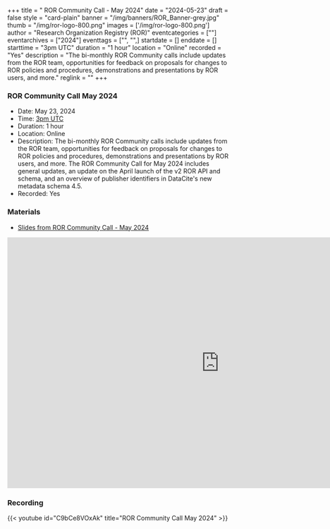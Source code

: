 +++
title = " ROR Community Call - May 2024" 
date = "2024-05-23" 
draft = false 
style = "card-plain" 
banner = "/img/banners/ROR_Banner-grey.jpg" 
thumb = "/img/ror-logo-800.png" 
images = ['/img/ror-logo-800.png']
author = "Research Organization Registry (ROR)" 
eventcategories = [""]
eventarchives = ["2024"]
eventtags = ["", "",]
startdate = []
enddate = []
starttime = "3pm UTC"
duration = "1 hour"
location = "Online"
recorded = "Yes"
description = "The bi-monthly ROR Community calls include updates from the ROR team, opportunities for feedback on proposals for changes to ROR policies and procedures, demonstrations and presentations by ROR users, and more."
reglink = ""
+++


### ROR Community Call May 2024
- Date: May 23, 2024
- Time: [3pm UTC](https://dateful.com/time-zone-converter?t=3pm&d=2024-05-23&tz2=UTC)
- Duration: 1 hour
- Location: Online
- Description: The bi-monthly ROR Community calls include updates from the ROR team, opportunities for feedback on proposals for changes to ROR policies and procedures, demonstrations and presentations by ROR users, and more. The ROR Community Call for May 2024 includes general updates, an update on the April launch of the v2 ROR API and schema, and an overview of publisher identifiers in DataCite's new metadata schema 4.5.
- Recorded: Yes

### Materials

- [Slides from ROR Community Call - May 2024](https://docs.google.com/presentation/d/1PsrBXXcb39uo7hSkiBDf2FOEnyrnR654rOfdtRy38z8/edit?usp=sharing)

<iframe src="https://docs.google.com/presentation/d/e/2PACX-1vQySFVOSqvV771nvihif25UePSeMCtJGic2Imp337tqB1rQ5UMJdrm5sPVhheDBYNbWextCpYUQWU1C/embed?start=false&loop=false&delayms=3000" frameborder="0" width="960" height="569" allowfullscreen="true" mozallowfullscreen="true" webkitallowfullscreen="true"></iframe>

### Recording

{{< youtube id="C9bCe8VOxAk" title="ROR Community Call May 2024" >}}
